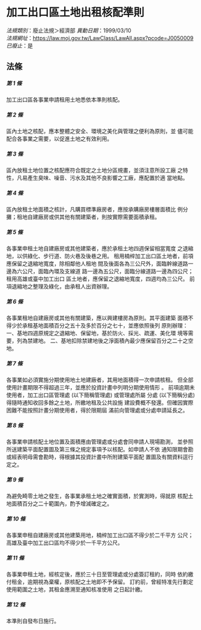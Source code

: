# 加工出口區土地出租核配準則

*法規類別*：廢止法規＞經濟部
*異動日期*：1999/03/10  
*法規網址*：https://law.moj.gov.tw/LawClass/LawAll.aspx?pcode=J0050009
*已廢止*：是


## 法條
##### 第 1 條
加工出口區各事業申請租用土地悉依本準則核配。

##### 第 2 條
區內土地之核配，應本整體之安全、環境之美化與管理之便利為原則，並
儘可能配合各事業之需要，以促進土地之有效利用。

##### 第 3 條
區內放租土地位置之核配應符合既定之土地分區規畫，並須注意所設工廠
之特性，凡易產生臭味、噪音、污水及其他不良影響之工廠，應配置於適
當地點。

##### 第 4 條
區內放租土地面積之核計，凡購買標準廠房者，應按承購廠房樓層面積比
例分攤；租地自建廠房或供其他有關建築者，則按實際需要面積承租。

##### 第 5 條
各事業申租土地自建廠房或其他建築者，應於承租土地四週保留相當寬度
之退縮地，以供綠化、步行道、防火巷及後巷之用。
租用楠梓加工出口區土地者，前項應保留之退縮地寬度，除相鄰他人租地
間及後面各為三公尺外，面臨幹線道路一邊為六公尺，面臨內環及支線道
路一邊為五公尺，面臨分線道路一邊為四公尺；租用高雄或臺中加工出口
區土地者，應保留之退縮地寬度，四週均為三公尺。
前項退縮地之整理及綠化，由承租人出資辦理。

##### 第 6 條
各事業租地自建廠房或其他有關建築，應以興建樓房為原則。其平面建築
面積不得少於承租基地面積百分之五十及多於百分之七十，並應依照後列
原則辦理：
一、基地四週原規定之退縮地、保留地，基於防火、採光、疏運、美化環
    境等需要，列為禁建地。
二、基地扣除禁建地後之淨面積內最少應保留百分之二十之空地。


##### 第 7 條
各事業如必須實施分期使用地土地建廠者，其用地面積得一次申請核租。
但全部使用計畫期限不得超過三年，並應於投資計畫中列明分期使用情形
。
前項逾期未使用者，加工出口區管理處 (以下簡稱管理處) 或管理處所屬
分處 (以下簡稱分處) 得隨時通知收回多餘之土地，所繳地租及公共設施
建設費概不發還。但確因實際困難不能按照計畫分期使用者，得於限期屆
滿前向管理處或分處申請延長之。

##### 第 8 條
各事業申請核配土地位置及面積應由管理處或分處會同申請人現場勘測，
並參照所送建築平面配置圖及第三條之規定事項予以核配。如申請人不依
通知限期會勘或經表明毋需會勘時，得根據其投資計畫中所附建築平面配
置圖及有關資料逕行定之。

##### 第 9 條
為避免畸零土地之發生，各事業承租土地之確實面積，於實測時，得就原
核配土地面積百分之二十範圍內，酌予增減確定之。

##### 第 10 條
各事業申租自建廠房或其他建築用地，楠梓加工出口區不得少於二千平方
公尺；高雄及臺中加工出口區均不得少於一千平方公尺。

##### 第 11 條
各事業申租土地，經核定後，應於三十日至管理處或分處簽訂租約，同時
依約繳付租金，逾期視為棄權，原核配之土地即不予保留。
訂約前，曾經特准先行劃定使用範圍之土地，其租金應溯至通知核准使用
之日起計繳。

##### 第 12 條
本準則自發布日施行。


